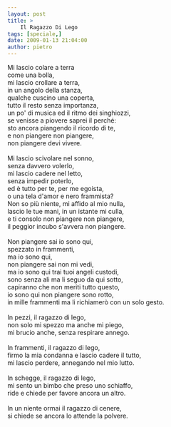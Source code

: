 ```yaml
---
layout: post
title: >
    Il Ragazzo Di Lego
tags: [speciale,]
date: 2009-01-13 21:04:00
author: pietro
---
```

Mi lascio colare a terra<br/>come una bolla,<br/>mi lascio crollare a terra,<br/>in un angolo della stanza,<br/>qualche cuscino una coperta,<br/>tutto il resto senza importanza,<br/>un po' di musica ed il ritmo dei singhiozzi,<br/>se venisse a piovere saprei il perché:<br/>sto ancora piangendo il ricordo di te,<br/>e non piangere non piangere,<br/>non piangere devi vivere.<br/><br/>Mi lascio scivolare nel sonno,<br/>senza davvero volerlo,<br/>mi lascio cadere nel letto,<br/>senza impedir poterlo,<br/>ed è tutto per te, per me egoista,<br/>o una tela d'amor e nero frammista?<br/>Non so più niente, mi affido al mio nulla,<br/>lascio le tue mani, in un istante mi culla,<br/>e ti consolo non piangere non piangere,<br/>il peggior incubo s'avvera non piangere.<br/><br/>Non piangere sai io sono qui,<br/>spezzato in frammenti,<br/>ma io sono qui,<br/>non piangere sai non mi vedi,<br/>ma io sono qui trai tuoi angeli custodi,<br/>sono senza ali ma li seguo da qui sotto,<br/>capiranno che non meriti tutto questo,<br/>io sono qui non piangere sono rotto,<br/>in mille frammenti ma li richiamerò con un solo gesto.<br/><br/>In pezzi, il ragazzo di lego,<br/>non solo mi spezzo ma anche mi piego,<br/>mi brucio anche, senza respirare annego.<br/><br/>In frammenti, il ragazzo di lego,<br/>firmo la mia condanna e lascio cadere il tutto,<br/>mi lascio perdere, annegando nel mio lutto.<br/><br/>In schegge, il ragazzo di lego,<br/>mi sento un bimbo che preso uno schiaffo,<br/>ride e chiede per favore ancora un altro.<br/><br/>In un niente ormai il ragazzo di cenere,<br/>si chiede se ancora lo attende la polvere.
